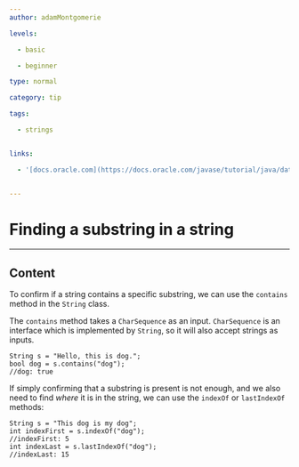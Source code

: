 ```yaml
---
author: adamMontgomerie

levels:

  - basic

  - beginner

type: normal

category: tip

tags:

  - strings


links:

  - '[docs.oracle.com](https://docs.oracle.com/javase/tutorial/java/data/manipstrings.html){website}'


---
```


# Finding a substring in a string

---
## Content

To confirm if a string contains a specific substring, we can use the `contains` method in the `String` class.

The `contains` method takes a `CharSequence` as an input. `CharSequence` is an interface which is implemented by `String`, so it will also accept strings as inputs. 
```
String s = "Hello, this is dog.";
bool dog = s.contains("dog");
//dog: true
```
If simply confirming that a substring is present is not enough, and we also need to find *where* it is in the string, we can use the `indexOf` or `lastIndexOf` methods:
```
String s = "This dog is my dog";
int indexFirst = s.indexOf("dog");
//indexFirst: 5
int indexLast = s.lastIndexOf("dog");
//indexLast: 15
```

